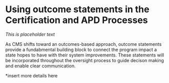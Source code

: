 # Using outcome statements in the Certification and APD Processes

*This is placeholder text*

As CMS shifts toward an outcomes-based approach, outcome statements provide a fundabmental building block to connect the program impact a state hopes to have with their system improvements. These statements will be incorporated throughout the oversight process to guide decison making and enable clear communication. 

*insert more details here 

